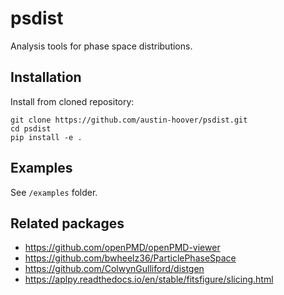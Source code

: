 # psdist

Analysis tools for phase space distributions.


## Installation

Install from cloned repository:

```shell
git clone https://github.com/austin-hoover/psdist.git
cd psdist
pip install -e .
```


## Examples

See `/examples` folder.


## Related packages

* https://github.com/openPMD/openPMD-viewer
* https://github.com/bwheelz36/ParticlePhaseSpace
* https://github.com/ColwynGulliford/distgen
* https://aplpy.readthedocs.io/en/stable/fitsfigure/slicing.html
